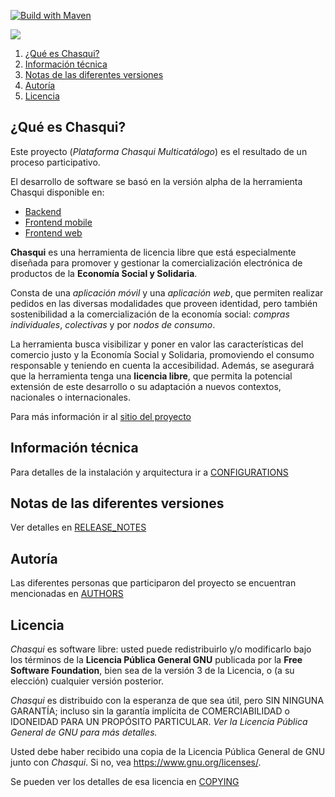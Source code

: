 [![Build with Maven](https://github.com/Proyecto-Chasqui/chasqui-backend/actions/workflows/maven.yml/badge.svg?branch=staging)](https://github.com/Proyecto-Chasqui/chasqui-backend/actions/workflows/maven.yml)


![](http://proyectochasqui.org/images/logo_chasqui_400.png)

1. [¿Qué es Chasqui?](#qué-es-chasqui)
2. [Información técnica](#información-técnica)
3. [Notas de las diferentes versiones](#notas-de-las-diferentes-versiones)
4. [Autoría](#autoría)
5. [Licencia](#licencia)

## ¿Qué es Chasqui?

Este proyecto (*Plataforma Chasqui Multicatálogo*) es el resultado de un proceso participativo.

El desarrollo de software se basó en la versión alpha de la herramienta Chasqui disponible en:
- [Backend](https://github.com/dgonzalia/chasqui-backend)
- [Frontend mobile](https://github.com/dgonzalia/chasqui-mobile)
- [Frontend web](https://github.com/leonardopa/tip)

**Chasqui** es una herramienta de licencia libre que está especialmente diseñada para promover y gestionar la comercialización electrónica de productos de la **Economía Social y Solidaria**.

Consta de una _aplicación móvil_ y una _aplicación web_, que permiten realizar pedidos en las diversas modalidades que proveen identidad, pero también sostenibilidad a la comercialización de la economía social: _compras individuales_, _colectivas_ y por _nodos de consumo_.

La herramienta busca visibilizar y poner en valor las características del comercio justo y la Economía Social y Solidaria, promoviendo el consumo responsable y teniendo en cuenta la accesibilidad. Además, se asegurará que la herramienta tenga una **licencia libre**, que permita la potencial extensión de este desarrollo o su adaptación a nuevos contextos, nacionales o internacionales.

Para más información ir al [sitio del proyecto](http://observatorioess.org.ar/chasqui/)

## Información técnica
Para detalles de la instalación y arquitectura ir a [CONFIGURATIONS](../master/CONFIGURATIONS.md)

## Notas de las diferentes versiones
Ver detalles en [RELEASE_NOTES](../master/RELEASE_NOTES.md)

## Autoría
Las diferentes personas que participaron del proyecto se encuentran mencionadas en [AUTHORS](../master/AUTHORS.md)

## Licencia
*Chasqui* es software libre: usted puede redistribuirlo y/o modificarlo bajo los términos de la **Licencia Pública General GNU** publicada por la **Free Software Foundation**, bien sea de la versión 3 de la Licencia, o (a su elección) cualquier versión posterior.

*Chasqui* es distribuido con la esperanza de que sea útil, pero SIN NINGUNA GARANTÍA; incluso sin la garantía implícita de
COMERCIABILIDAD o IDONEIDAD PARA UN PROPÓSITO PARTICULAR. *Ver la Licencia Pública General de GNU para más detalles.*

Usted debe haber recibido una copia de la Licencia Pública General de GNU junto con *Chasqui*. Si no, vea <https://www.gnu.org/licenses/>.

Se pueden ver los detalles de esa licencia en [COPYING](../master/COPYING)
